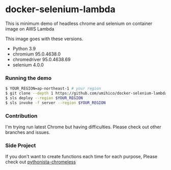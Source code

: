 # docker-selenium-lambda

This is minimum demo of headless chrome and selenium on container image on AWS Lambda

This image goes with these versions.

- Python 3.9
- chromium 95.0.4638.0
- chromedriver 95.0.4638.69
- selenium 4.0.0

### Running the demo

```bash
$ YOUR_REGION=ap-northeast-1 # your region
$ git clone --depth 1 https://github.com/umihico/docker-selenium-lambda.git docker-selenium-lambda && cd $_
$ sls deploy --region $YOUR_REGION
$ sls invoke -f server --region $YOUR_REGION
```

### Contribution

I'm trying run latest Chrome but having difficulties. Please check out other branches and issues.

### Side Project

If you don't want to create functions each time for each purpose, Please check out [pythonista-chromeless](https://github.com/umihico/pythonista-chromeless)
